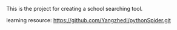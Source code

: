 This is the project for creating a school searching tool.

learning resource:
https://github.com/Yangzhedi/pythonSpider.git
